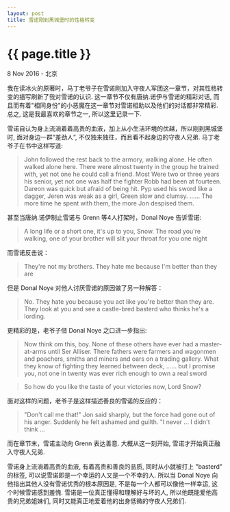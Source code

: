 ```yaml
---
layout: post
title: 雪诺刚到黑城堡时的性格转变
---
```


{{ page.title }}
================

<p class="meta">8 Nov 2016 - 北京</p>
我在读冰火的原著时，马丁老爷子在雪诺刚加入守夜人军团这一章节，对其性格转变的描写刷新了我对雪诺的认识. 这一章节不仅有唐纳.诺伊与雪诺的精彩对话, 而且而有着"相同身份"的小恶魔在这一章节对雪诺相助以及他们的对话都非常精彩. 总之, 这是我最喜欢的章节之一, 所以这里记录一下.

雪诺自认为身上流淌着着高贵的血液，加上从小生活环境的优越，所以刚到黑城堡时, 面对身边一群“差劲人”, 不仅独来独往，而且看不起身边的守夜人兄弟. 马丁老爷子在书中这样写道:

> John followed the rest back to the armory, walking alone. He often walked alone here. There were almost twenty in the group he trained with, yet not one he could call a friend. Most Were two or three years his senior, yet not one was half the fighter Robb had been at fourteen. Dareon was quick but afraid of being hit. Pyp used his sword like a dagger, Jeren was weak as a girl, Green slow and clumsy. ...... The more time he spent with them, the more Jon despised them.

甚至当唐纳.诺伊制止雪诺与 Grenn 等4人打架时，Donal Noye 告诉雪诺:

> A long life or a short one, it's up to you, Snow. The road you're walking, one of your brother will slit your throat for you one night


而雪诺反击说：

> They're not my brothers. They hate me because I'm better than they are

但是 Donal Noye 对他人讨厌雪诺的原因做了另一种解答：

> No. They hate you because you act like you're better than they are. They look at you and see a castle-bred basterd who thinks he's a lording.

更精彩的是，老爷子借 Donal Noye 之口进一步指出:

> Now think om this, boy. None of these others have ever had a master-at-arms until Ser Alliser. There fathers were farmers and wagonmen and poachers, smiths and miners and oars on a trading gallery. What they know of fighting they learned between deck, ...... but I promise you, not one in twenty was ever rich enough to own a real sword
 
> So how do you like the taste of your victories now, Lord Snow?

面对这样的问题，老爷子是这样描述善良的雪诺的反应的：

> "Don't call me that!" Jon said sharply, but the force had gone out of his anger. Suddenly he felt ashamed and guilth. "I never ... I didn't think ...

而在章节末，雪诺主动向 Grenn 表达善意. 大概从这一刻开始, 雪诺才开始真正融入守夜人兄弟.

雪诺身上流淌着高贵的血液, 有着高贵和善良的品质, 同时从小就被打上 "basterd" 的标签, 可以说雪诺即是一个幸运的人又是一个不幸的人. 所以当 Donal Noye 向他指出其他人没有雪诺优秀的根本原因是, 不是每一个人都可以像他一样幸运, 这个时候雪诺感到羞愧. 雪诺是一位真正懂得和理解好与坏的人, 所以他既能爱他高贵的兄弟姐妹们, 同时又能真正地爱着他的出身低微的守夜人兄弟们. 


